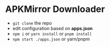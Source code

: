 # APKMirror Downloader

- `git clone` the repo
- edit configuration based on **apps.json**
- `npm i` or `yarn install` or `pnpm install`
- `npm start ./apps.json` or yarn/pnpm
